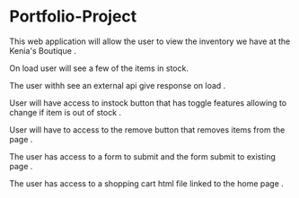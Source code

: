 # Portfolio-Project
This web application will allow the user to view the inventory we have at the Kenia's Boutique . 

On load user will see a few of the items in stock. 

The user withh see an external api give response on load .

User will have access to instock button that has toggle features allowing to change if item is out of stock .

User will have to access to the remove button that removes items from the page .

The user has access to a form to submit and the form submit to existing page .

 The user has access to a shopping cart html file linked to the home page .